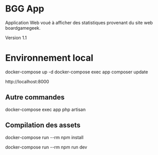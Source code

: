 # BGG App

Application Web voué à afficher des statistiques provenant du site web boardgamegeek.

Version 1.1

# Environnement local

docker-compose up -d
docker-compose exec app composer update

http://localhost:8000

## Autre commandes

docker-compose exec app php artisan

## Compilation des assets

docker-compose run --rm npm install

docker-compose run --rm npm run dev
